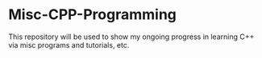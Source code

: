 # Misc-CPP-Programming
This repository will be used to show my ongoing progress in learning C++ via misc programs and tutorials, etc.
